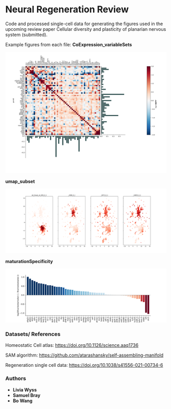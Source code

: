 Neural Regeneration Review
========

Code and processed single-cell data for generating the figures used in the upcoming review paper Cellular diversity and plasticity of planarian nervous system (submitted).

Example figures from each file:
**CoExpression_variableSets**

![alt text](PLOTS/heatmap+barplot.svg)


**umap_subset**

![alt text](PLOTS/expression_UMAP.svg)

**maturationSpecificity**

![alt text](PLOTS/neoblastEnrichment_TFs_log.svg)




### Datasets/ References
Homeostatic Cell atlas: https://doi.org/10.1126/science.aaq1736

SAM algorithm: https://github.com/atarashansky/self-assembling-manifold

Regeneration single cell data: https://doi.org/10.1038/s41556-021-00734-6


### Authors

* **Livia Wyss**
* **Samuel Bray**
* **Bo Wang**
